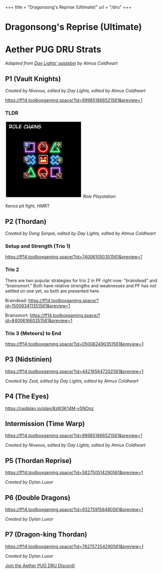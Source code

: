 +++
title = "Dragonsong's Reprise (Ultimate)"
url = "/dru"
+++

# Dragonsong's Reprise (Ultimate)

# Aether PUG DRU Strats

*Adapted from [Day Lights' pastebin](https://pastebin.com/McvYzCxb) by Atmus Coldheart*

## P1 (Vault Knights)

*Created by Nivexus, edited by Day Lights, edited by Atmus Coldheart*

https://ff14.toolboxgaming.space/?id=999851866521561&preview=1

### TLDR

![Playstation 1](playstation.png)
*Role Playstation*

Xenos pit fight, HMRT

## P2 (Thordan)

*Created by Dong Senpai, edited by Day Lights, edited by Atmus Coldheart*

### Setup and Strength (Trio 1)

https://ff14.toolboxgaming.space/?id=740061050351561&preview=1

### Trio 2

There are two popular strategies for trio 2 in PF right now: "braindead"
and "brainsmort." Both have relative strengths and weaknesses and PF
has not settled on one yet, so both are presented here.

Braindead: https://ff14.toolboxgaming.space/?id=150063411351561&preview=1

Brainsmort: https://ff14.toolboxgaming.space/?id=840061660351561&preview=1

### Trio 3 (Meteors) to End

https://ff14.toolboxgaming.space/?id=050062490351561&preview=1
 
## P3 (Nidstinien)

https://ff14.toolboxgaming.space/?id=442165647202561&preview=1

*Created by Zeal, edited by Day Lights, edited by Atmus Coldheart*
 
## P4 (The Eyes)

https://raidplan.io/plan/8z6l3K14M-v5NOnz
 
## Intermission (Time Warp)

https://ff14.toolboxgaming.space/?id=999851866521561&preview=1 

*Created by Nivexus, edited by Day Lights, edited by Atmus Coldheart*

## P5 (Thordan Reprise)

https://ff14.toolboxgaming.space/?id=582750514290561&preview=1

*Created by Dylan Luxor*

## P6 (Double Dragons)

https://ff14.toolboxgaming.space/?id=932759156480561&preview=1

*Created by Dylan Luxor*

## P7 (Dragon-king Thordan)

https://ff14.toolboxgaming.space/?id=782757254290561&preview=1

*Created by Dylan Luxor*

[Join the Aether PUG DRU Discord!](https://discord.gg/5Bjb6QCDGM)
